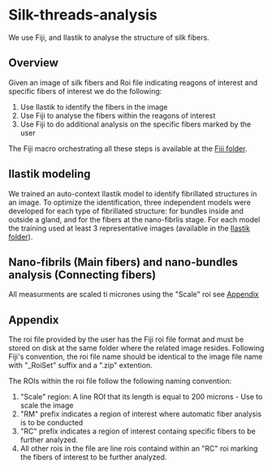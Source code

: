 # Silk-threads-analysis
We use Fiji, and Ilastik to analyse the structure of silk fibers.
## Overview
Given an image of silk fibers and Roi file indicating reagons of interest and specific fibers of interest we do the following:
1. Use Ilastik to identify the fibers in the image
2. Use Fiji to analyse the fibers within the reagons of interest
3. Use Fiji to do additional analysis on the specific fibers marked by the user

The Fiji macro orchestrating all these steps is available at the [Fiji folder](../../tree/main/Fiji).
## Ilastik modeling
We trained an auto-context Ilastik model to identify fibrillated structures in an image. To optimize the identification, three independent models were developed for each type of fibrillated structure: for bundles inside and outside a gland, and for the fibers at the nano-fibrlis stage. For each model the training used at least 3 representative images (available in the [Ilastik folder](../../tree/main/Ilastik)).
## Nano-fibrils (Main fibers) and nano-bundles analysis (Connecting fibers)


All measurments are scaled ti micrones using the "Scale" roi see [Appendix](#Appendix)
## Appendix
The roi file provided by the user has the Fiji roi file format and must be stored on disk at the same folder where the related image resides. Following Fiji's convention, the roi file name should be identical to the image file name with "_RoiSet" suffix and a ".zip" extention.

The ROIs within the roi file follow the following naming convention:
1. "Scale" region: A line ROI that its length is equal to 200 microns - Use to scale the image
2. "RM" prefix indicates a region of interest where automatic fiber analysis is to be conducted
3. "RC" prefix indicates a region of interest containg specific fibers to be further analyzed.
4. All other rois in the file are line rois containd within an "RC" roi marking the fibers of interest to be further analyzed.
